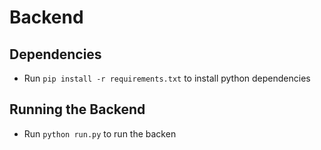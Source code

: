 Backend
=======

Dependencies
------------

* Run `pip install -r requirements.txt` to install python dependencies


Running the Backend
-------------------

* Run `python run.py` to run the backen